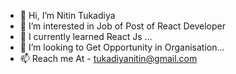- 👋 Hi, I’m Nitin Tukadiya 
- 👀 I’m interested in Job of Post of React Developer 
- 🌱 I currently learned React Js ...
- 💞️ I’m looking to Get Opportunity in Organisation...
- 📫 Reach me At - tukadiyanitin@gmail.com

<!---
nitintukadiya815/nitintukadiya815 is a ✨ special ✨ repository because its `README.md` (this file) appears on your GitHub profile.
You can click the Preview link to take a look at your changes.
--->
